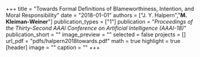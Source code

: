 +++
title = "Towards Formal Definitions of Blameworthiness, Intention, and Moral Responsibility"
date = "2018-01-01"
authors = ["J. Y. Halpern","<b>M. Kleiman-Weiner</b>"]
publication_types = ["1"]
publication = "_Proceedings of the Thirty-Second AAAI Conference on Artificial Intelligence (AAAI-18)_"
publication_short = ""
image_preview = ""
selected = false
projects = []
url_pdf = "pdfs/halpern2018towards.pdf"
math = true
highlight = true
[header]
image = ""
caption = ""
+++

